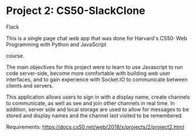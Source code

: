 # Project 2: CS50-SlackClone



Flack

This is a single page chat web app that was done for Harvard's CS50: Web Programming with Python and JavaScript

course.  

The main objectives for this project were to learn to use Javascript to run code server-side, become more
comfortable with building web user interfaces, and to gain experience with Socket.IO to communicate between clients and servers.

This application allows users to sign in with a display name, create channels to communicate, as well as see and join
other channels in real time.  In addition, server side and local storage are used to allow for messages to be stored and 
display names and the channel last visited to be remembered.

Requirements: https://docs.cs50.net/web/2018/x/projects/2/project2.html